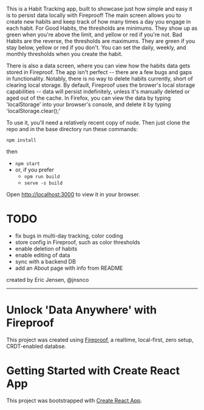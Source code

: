 
This is a Habit Tracking app, built to showcase just how simple and easy it is to persist data locally with Fireproof! The main screen allows you to create new habits and keep track of how many times a day you engage in each habit. For Good Habits, the thresholds are minimums. They show up as green when you're above the limit, and yellow or red if you're not. Bad Habits are the reverse, the thresholds are maximums. They are green if you stay below, yellow or red if you don't. You can set the daily, weekly, and monthly thresholds when you create the habit. 

There is also a data screen, where you can view how the habits data gets stored in Fireproof. The app isn't perfect -- there are a few bugs and gaps in functionality. Notably, there is no way to delete habits currently, short of clearing local storage. By default, Fireproof uses the brower's local storage capabilities -- data will persist indefinitely, unless it's manually deleted or aged out of the cache. In Firefox, you can view the data by typing 'localStorage' into your browser's console, and delete it by typing 'localStorage.clear();'

To use it, you'll need a relatively recent copy of node. Then just clone the repo and in the base directory run these commands: 

`npm install`

then
- `npm start`
- or, if you prefer
   - `npm run build`
   - `serve -s build`

Open [http://localhost:3000](http://localhost:3000) to view it in your browser.

TODO
========
- fix bugs in multi-day tracking, color coding
- store config in Fireproof, such as color thresholds
- enable deletion of habits
- enable editing of data 
- sync with a backend DB
- add an About page with info from README

created by Eric Jensen, @jnsnco  


----------------
# Unlock 'Data Anywhere' with Fireproof

This project was created using [Fireproof](https://fireproof.storage/), a realtime, local-first, zero setup, CRDT-enabled databse. 

# Getting Started with Create React App

This project was bootstrapped with [Create React App](https://github.com/facebook/create-react-app).
